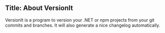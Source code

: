 Title: About VersionIt
---

VersionIt is a program to version your .NET or npm projects from your git commits and branches. It will also generate a nice changelog automatically.
